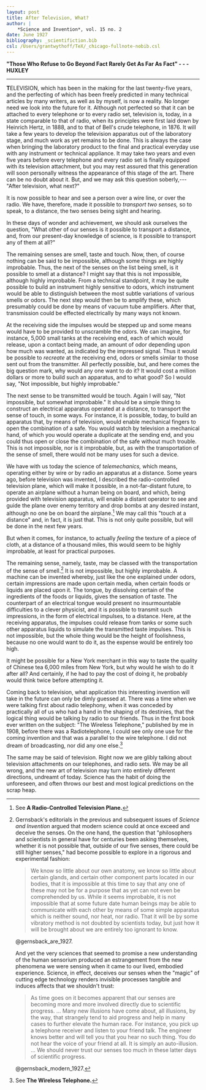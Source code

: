 ```yaml
---
layout: post
title: After Television, What?
author: |
    *Science and Invention*, vol. 15 no. 2
date: June 1927
bibliography: _scientifiction.bib
csl: /Users/grantwythoff/TeX/_chicago-fullnote-nobib.csl
---
```


**"Those Who Refuse to Go Beyond Fact Rarely Get As Far As Fact" - - - HUXLEY**

* * * * * * * * 

**T**ELEVISION, which has been in the making for the last twenty-five years, and the perfecting of which has been freely predicted in many technical articles by many writers, as well as by myself, is now a reality.  No longer need we look into the future for it.  Although not perfected so that it can be attached to every telephone or to every radio set, television is, today, in a state comparable to that of radio, when its principles were first laid down by Heinrich Hertz, in 1888, and to that of Bell's crude telephone, in 1876.  It will take a few years to develop the television apparatus out of the laboratory stage, and much work as yet remains to be done.  This is always the case when bringing the laboratory product to the final and practical everyday use with any instrument or technical appliance.  It may take two years and even five years before every telephone and every radio set is finally equipped with its television attachment, but you may rest assured that this generation will soon personally witness the appearance of this stage of the art.  There can be no doubt about it.  But, and we may ask this question soberly,---"After television, what next?"

It is now possible to hear and see a person over a wire line, or over the radio.  We have, therefore, made it possible to *transport two senses,* so to speak, to a distance, the two senses being sight and hearing.

In these days of wonder and achievement, we should ask ourselves the question, "What other of our senses is it possible to transport a distance, and, from our present-day knowledge of science, is it possible to transport any of them at all?"

The remaining senses are smell, taste and touch.  Now, then, of course nothing can be said to be impossible, although some things are highly improbable.  Thus, the next of the senses on the list being smell, is it possible to smell at a distance?  I might say that this is not impossible, although highly improbable.  From a technical standpoint, it may be quite possible to build an instrument highly sensitive to odors, which instrument would be able to distinguish between the most subtle variations of various smells or odors.  The next step would then be to amplify these, which presumably could be done by means of vacuum tube amplifiers.  After that, transmission could be effected electrically by many ways not known.

At the receiving side the impulses would be stepped up and some means would have to be provided to unscramble the odors.  We can imagine, for instance, 5,000 small tanks at the receiving end, each of which would release, upon a contact being made, an amount of odor depending upon how much was wanted, as indicated by the impressed signal.  Thus it would be possible to *recreate* at the receiving end, odors or smells similar to those sent out from the transmitter.  All perfectly possible, but, and here comes the big question mark, why would any one want to do it?  It would cost a million dollars or more to build such an apparatus, and to what good?  So I would say, "Not impossible, but highly improbable."

The next sense to be transmitted would be touch.  Again I will say, "Not impossible, but somewhat improbable."  It should be a simple thing to construct an electrical apparatus operated at a distance, to transport the sense of touch, in some ways.  For instance, it is possible, today, to build an apparatus that, by means of television, would enable mechanical fingers to open the combination of a safe.  You would watch by television a mechanical hand, of which you would operate a duplicate at the sending end, and you could thus open or close the combination of the safe without much trouble.  This is not impossible, nor is it improbable, but, as with the transportation of the sense of smell, there would not be many uses for such a device.

We have with us today the science of *telemechanics,* which means, operating either by wire or by radio an apparatus at a distance.  Some years ago, before television was invented, I described the radio-controlled television plane, which will make it possible, in a not-far-distant future, to operate an airplane without a human being on board, and which, being provided with television apparatus, will enable a distant operator to see and guide the plane over enemy territory and drop bombs at any desired instant, although no one be on board the airplane.[^bmb]  We may call this "touch at a distance" and, in fact, it is just that.  This is not only quite possible, but will be done in the next few years.

But when it comes, for instance, to actually *feeling* the texture of a piece of cloth, at a distance of a thousand miles, this would seem to be highly improbable, at least for practical purposes.

The remaining sense, namely, taste, may be classed with the transportation of the sense of smell.[^sns]  It is not impossible, but highly improbable.  A machine can be invented whereby, just like the one explained under odors, certain impressions are made upon certain media, when certain foods or liquids are placed upon it.  The tongue, by dissolving certain of the ingredients of the foods or liquids, gives the sensation of taste.  The counterpart of an electrical tongue would present no insurmountable difficulties to a clever physicist, and it is possible to transmit such impressions, in the form of electrical impulses, to a distance.  Here, at the receiving apparatus, the impulses could release from tanks or some such other apparatus liquids to simulate the transmitted taste impulses.  This is not impossible, but the whole thing would be the height of foolishness, because no one would want to do it, as the expense would be entirely too high.

It might be possible for a New York merchant in this way to taste the quality of Chinese tea 6,000 miles from New York, but why would he wish to do it after all?  And certainly, if he had to pay the cost of doing it, he probably would think twice before attempting it.

Coming back to television, what application this interesting invention will take in the future can only be dimly guessed at.  There was a time when we were talking first about radio telephony, when it was conceded by practically all of us who had a hand in the shaping of its destinies, that the logical thing would be talking by radio to our friends.  Thus in the first book ever written on the subject: "The Wireless Telephone," published by me in 1908, before there was a Radiotelephone, I could see only one use for the coming invention and that was a parallel to the wire telephone.  I did not dream of broadcasting, nor did any one else.[^wno]

The same may be said of television.  Right now we are glibly talking about television attachments on our telephones, and radio sets.  We may be all wrong, and the new art of television may turn into entirely different directions, undreamt of today.  Science has the habit of doing the unforeseen, and often throws our best and most logical predictions on the scrap heap.

[^bmb]: See **A Radio-Controlled Television Plane.**

[^sns]:  Gernsback's editorials in the previous and subsequent issues of *Science and Invention* argued that modern science could at once exceed and deceive the senses.  On the one hand, the question that "philosophers and scientists in general have for centuries been asking themselves, whether it is not possible that, outside of our five senses, there could be still higher senses," had become possible to explore in a rigorous and experimental fashion:

    > We know so little about our own anatomy, we know so little about certain glands, and certain other component parts located in our bodies, that it is impossible at this time to say that any one of these may not be for a purpose that as yet can not even be comprehended by us.  While it seems improbable, it is not impossible that at some future date human beings may be able to communicate with each other by means of some simple apparatus which is neither sound, nor heat, nor radio.  That it will be by some vibratory method is not doubted by scientists today, but just how it will be brought about we are entirely too ignorant to know.
    
    @gernsback_are_1927.
    
    And yet the very sciences that seemed to promise a new understanding of the human sensorium produced an estrangement from the new phenomena we were sensing when it came to our lived, embodied experience.  Science, in effect, deceives our senses when the "magic" of cutting edge technology renders invisible processes tangible and induces affects that we shouldn't trust:
    
    > As time goes on it becomes apparent that our senses are becoming more and more involved directly due to scientific progress. … Many new illusions have come about, all illusions, by the way, that strangely tend to aid progress and help in many cases to further elevate the human race.  For instance, you pick up a telephone receiver and listen to your friend talk.  The engineer knows better and will tell you that you hear no such thing.  You do not hear the voice of your friend at all.  It is simply an auto-illusion. … We should never trust our senses too much in these latter days of scientific progress.
    
    @gernsback_modern_1927.

[^wno]: See **The Wireless Telephone.**